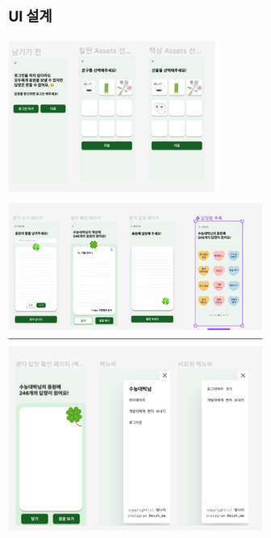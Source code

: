 # UI 설계


![UI_기획_허다은.PNG](./UI_기획_허다은.PNG)
---
![피그마-조해린.PNG](./피그마-조해린.PNG)

---
![image-4.png](./image-4.png)
